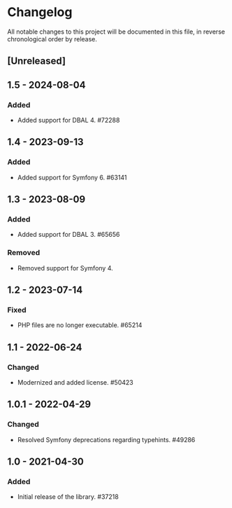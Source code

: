 # Changelog

All notable changes to this project will be documented in this file, in reverse chronological order by release.

## [Unreleased]

## 1.5 - 2024-08-04

### Added

- Added support for DBAL 4. #72288

## 1.4 - 2023-09-13

### Added

- Added support for Symfony 6. #63141

## 1.3 - 2023-08-09

### Added

- Added support for DBAL 3. #65656

### Removed

- Removed support for Symfony 4.

## 1.2 - 2023-07-14

### Fixed

- PHP files are no longer executable. #65214

## 1.1 - 2022-06-24

### Changed

- Modernized and added license. #50423

## 1.0.1 - 2022-04-29

### Changed

- Resolved Symfony deprecations regarding typehints. #49286

## 1.0 - 2021-04-30

### Added

- Initial release of the library. #37218

